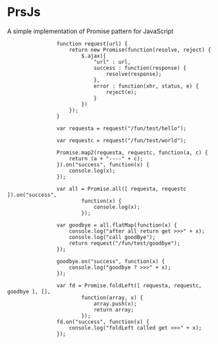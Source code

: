 PrsJs
=====

A simple implementation of Promise pattern for JavaScript 

					function request(url) {
						return new Promise(function(resolve, reject) {
							$.ajax({
								"url" : url,
								success : function(response) {
									resolve(response);
								},
								error : function(xhr, status, e) {
									reject(e);
								}
							})
						});
					}

					var requesta = request("/fun/test/hello");

					var requestc = request("/fun/test/world");

					Promise.map2(requesta, requestc, function(a, c) {
						return (a + "----" + c);
					}).on("success", function(x) {
						console.log(x);
					});

					var all = Promise.all([ requesta, requestc ]).on("success",
							function(x) {
								console.log(x);
							});

					var goodbye = all.flatMap(function(x) {
						console.log("after all return get >>>" + x);
						console.log("call goodBye");
						return request("/fun/test/goodbye");
					});

					goodbye.on("success", function(x) {
						console.log("goodbye ? >>>" + x);
					});

					var fd = Promise.foldLeft([ requesta, requestc, goodbye ], [],
							function(array, x) {
								array.push(x);
								return array;
							});
					fd.on("success", function(x) {
						console.log("foldLeft called get >>>" + x);
					});
